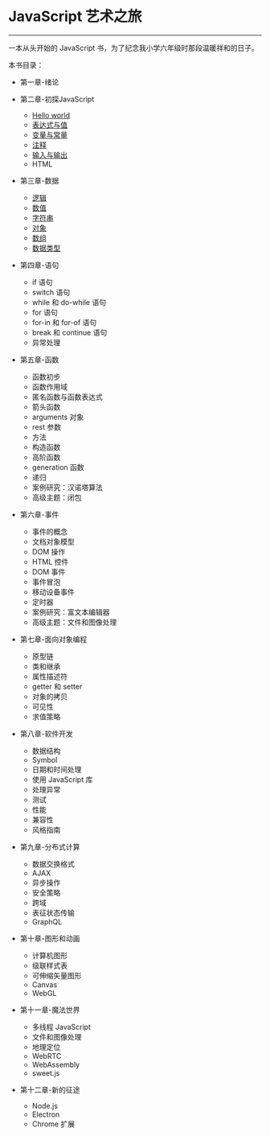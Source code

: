 # JavaScript 艺术之旅

---

一本从头开始的 JavaScript 书，为了纪念我小学六年级时那段温暖祥和的日子。



本书目录：

- 第一章-绪论

- 第二章-初探JavaScript
  - [Hello world](第二章-初探JavaScript/Hello-world.md)
  - [表达式与值](第二章-初探JavaScript/表达式与值.md)
  - [变量与常量](第二章-初探JavaScript/变量与常量.md)
  - [注释](第二章-初探JavaScript/注释.md)
  - [输入与输出](第二章-初探JavaScript/输入与输出.md)
  - HTML

- 第三章-数据
  - [逻辑](第三章-数据/逻辑.md)
  - [数值](第三章-数据/数值.md)
  - [字符串](第三章-数据/字符串.md)
  - [对象](第三章-数据/对象.md)
  - [数组](第三章-数据/数组.md)
  - [数据类型](第三章-数据/数据类型.md)

- 第四章-语句
  - if 语句
  - switch 语句
  - while 和 do-while 语句
  - for 语句
  - for-in 和 for-of 语句
  - break 和 continue 语句
  - 异常处理

- 第五章-函数
  - 函数初步
  - 函数作用域
  - 匿名函数与函数表达式
  - 箭头函数
  - arguments 对象
  - rest 参数
  - 方法
  - 构造函数
  - 高阶函数
  - generation 函数
  - 递归
  - 案例研究：汉诺塔算法
  - 高级主题：闭包

- 第六章-事件
  - 事件的概念
  - 文档对象模型
  - DOM 操作
  - HTML 控件
  - DOM 事件
  - 事件冒泡
  - 移动设备事件
  - 定时器
  - 案例研究：富文本编辑器
  - 高级主题：文件和图像处理

- 第七章-面向对象编程
  - 原型链
  - 类和继承
  - 属性描述符
  - getter 和 setter
  - 对象的拷贝
  - 可见性
  - 求值策略

- 第八章-软件开发
  - 数据结构
  - Symbol
  - 日期和时间处理
  - 使用 JavaScript 库
  - 处理异常
  - 测试
  - 性能
  - 兼容性
  - 风格指南

- 第九章-分布式计算
  - 数据交换格式
  - AJAX
  - 异步操作
  - 安全策略
  - 跨域
  - 表征状态传输
  - GraphQL

- 第十章-图形和动画

  - 计算机图形
  - 级联样式表
  - 可伸缩矢量图形
  - Canvas
  - WebGL

- 第十一章-魔法世界

  - 多线程 JavaScript
  - 文件和图像处理
  - 地理定位
  - WebRTC
  - WebAssembly
  - sweet.js

- 第十二章-新的征途

  - Node.js
  - Electron
  - Chrome 扩展

  